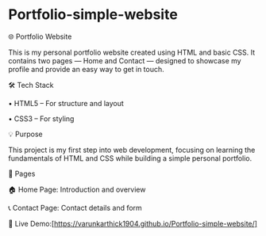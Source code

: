 # Portfolio-simple-website
🌐 Portfolio Website

This is my personal portfolio website created using HTML and basic CSS. It contains two pages — Home and Contact — designed to showcase my profile and provide an easy way to get in touch.

🛠️ Tech Stack

• HTML5 – For structure and layout

• CSS3 – For styling 

💡 Purpose

This project is my first step into web development, focusing on learning the fundamentals of HTML and CSS while building a simple personal portfolio.

📄 Pages

🏠 Home Page: Introduction and overview

📞 Contact Page: Contact details and form

🔗 Live Demo:[https://varunkarthick1904.github.io/Portfolio-simple-website/]
